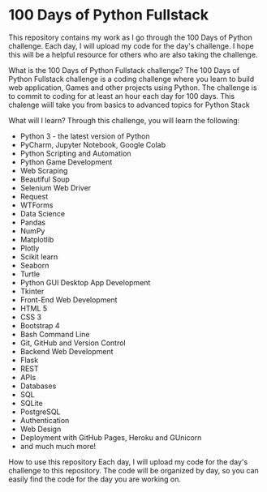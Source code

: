 # 100 Days of Python Fullstack

This repository contains my work as I go through the 100 Days of Python challenge. Each day, I will upload my code for the day's challenge. I hope this will be a helpful resource for others who are also taking the challenge.

What is the 100 Days of Python Fullstack challenge?
The 100 Days of Python Fullstack challenge is a coding challenge where you learn to build web application, Games and other projects using Python. The challenge is to commit to coding for at least an hour each day for 100 days. This chalenge wiill take you from basics to advanced topics for Python Stack

What will I learn?
Through this challenge, you will learn the following:

* Python 3 - the latest version of Python
* PyCharm, Jupyter Notebook, Google Colab
* Python Scripting and Automation
* Python Game Development
* Web Scraping
* Beautiful Soup
* Selenium Web Driver
* Request
* WTForms
* Data Science
* Pandas
* NumPy
* Matplotlib
* Plotly
* Scikit learn
* Seaborn
* Turtle
* Python GUI Desktop App Development
* Tkinter
* Front-End Web Development
* HTML 5
* CSS 3
* Bootstrap 4
* Bash Command Line
* Git, GitHub and Version Control
* Backend Web Development
* Flask
* REST
* APIs
* Databases
* SQL
* SQLite
* PostgreSQL
* Authentication
* Web Design
* Deployment with GitHub Pages, Heroku and GUnicorn
* and much much more!


How to use this repository
Each day, I will upload my code for the day's challenge to this repository. The code will be organized by day, so you can easily find the code for the day you are working on.
